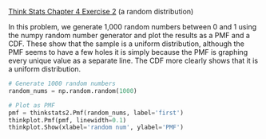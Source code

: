 [Think Stats Chapter 4 Exercise 2](http://greenteapress.com/thinkstats2/html/thinkstats2005.html#toc41) (a random distribution)

In this problem, we generate 1,000 random numbers between 0 and 1 using the numpy random number generator and plot the results as a PMF and a CDF. These show that the sample is a uniform distribution, although the PMF seems to have a few holes it is simply because the PMF is graphing every unique value as a separate line. The CDF more clearly shows that it is a uniform distribution.

```python 
# Generate 1000 random numbers
random_nums = np.random.random(1000)

# Plot as PMF
pmf = thinkstats2.Pmf(random_nums, label='first')
thinkplot.Pmf(pmf, linewidth=0.1)
thinkplot.Show(xlabel='random num', ylabel='PMF')
```
